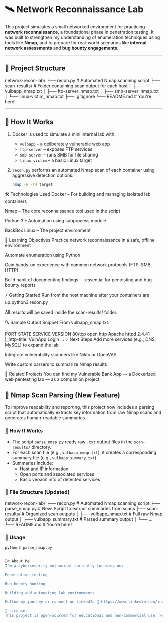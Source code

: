 # 🛰️ Network Reconnaissance Lab

This project simulates a small networked environment for practicing **network reconnaissance**, a foundational phase in penetration testing. It was built to strengthen my understanding of enumeration techniques using tools like **Nmap**, and to prepare for real-world scenarios like **internal network assessments** and **bug bounty engagements**.

---

## 📂 Project Structure

network-recon-lab/
├── recon.py # Automated Nmap scanning script
├── scan-results/ # Folder containing scan output for each host
│ ├── vulbapp_nmap.txt
│ ├── ftp-server_nmap.txt
│ ├── smb-server_nmap.txt
│ └── linux-victim_nmap.txt
├── .gitignore
└── README.md # You're here!


---

## 🚀 How It Works

1. Docker is used to simulate a mini internal lab with:
   - `vulbapp` – a deliberately vulnerable web app
   - `ftp-server` – exposes FTP services
   - `smb-server` – runs SMB for file sharing
   - `linux-victim` – a basic Linux target

2. `recon.py` performs an automated Nmap scan of each container using aggressive detection options:
   ```bash
   nmap -A -T4 target
🛠️ Technologies Used
Docker – For building and managing isolated lab containers

Nmap – The core reconnaissance tool used in the script

Python 3 – Automation using subprocess module

BackBox Linux – The project environment

📖 Learning Objectives
Practice network reconnaissance in a safe, offline environment

Automate enumeration using Python

Gain hands-on experience with common network protocols (FTP, SMB, HTTP)

Build habit of documenting findings — essential for pentesting and bug bounty reports

⚡ Getting Started
Run from the host machine after your containers are up:python3 recon.py

All results will be saved inside the scan-results/ folder.

🔍 Sample Output Snippet
From vulbapp_nmap.txt:

PORT   STATE SERVICE VERSION
80/tcp open  http    Apache httpd 2.4.41
|_http-title: VulnApp Login
...
💡 Next Steps
Add more services (e.g., DNS, MySQL) to expand the lab

Integrate vulnerability scanners like Nikto or OpenVAS

Write custom parsers to summarize Nmap results

📎 Related Projects
You can find my Vulnerable Bank App — a Dockerized web pentesting lab — as a companion project.

## 📄 Nmap Scan Parsing (New Feature)

To improve readability and reporting, this project now includes a parsing script that automatically extracts key information from raw Nmap scans and generates human-readable summaries.

### 🔧 How It Works
- The script `parse_nmap.py` reads raw `.txt` output files in the `scan-results/` directory.
- For each scan file (e.g., `vulbapp_nmap.txt`), it creates a corresponding summary file (e.g., `vulbapp_summary.txt`).
- Summaries include:
  - Host and IP information
  - Open ports and associated services
  - Basic version info of detected services

### 📁 File Structure (Updated)

network-recon-lab/
├── recon.py # Automated Nmap scanning script
├── parse_nmap.py # New! Script to extract summaries from scans
├── scan-results/ # Organized scan outputs
│ ├── vulbapp_nmap.txt # Full raw Nmap output
│ ├── vulbapp_summary.txt # Parsed summary output
│ └── ...
└── README.md # You're here!


### 🧪 Usage
```bash
python3 parse_nmap.py


🙋‍♂️ About Me
I'm a cybersecurity enthusiast currently focusing on:

Penetration testing

Bug bounty hunting

Building and automating lab environments

Follow my journey or connect on LinkedIn 🚀:https://www.linkedin.com/in/sanni-idris-89917a262/

📜 License
This project is open-sourced for educational and non-commercial use. Feel free to fork or suggest improvements.
